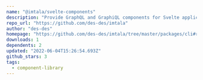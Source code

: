 ```yaml
---
name: "@imtala/svelte-components"
description: "Provide GraphQL and GraphiQL components for Svelte applications."
repo_url: "https://github.com/des-des/imtala"
author: "des-des"
homepage: "https://github.com/des-des/imtala/tree/master/packages/cli#readme"
downloads: 1
dependents: 2
updated: "2022-06-04T15:26:54.693Z"
github_stars: 3
tags: 
  - component-library
---
```

